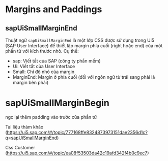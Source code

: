# Margins and Paddings

## sapUiSmallMarginEnd

Thuật ngữ `sapUiSmallMarginEnd` là một lớp CSS được sử dụng trong UI5 (SAP User Interface) để thiết lập margin phía cuối (right hoặc end) của một phần tử với kích thước nhỏ.
Cụ thể:

- sap: Viết tắt của SAP (công ty phần mềm)
- Ui: Viết tắt của User Interface
- Small: Chỉ độ nhỏ của margin
- MarginEnd: Margin ở phía cuối (đối với ngôn ngữ từ trái sang phải là margin bên phải)

# sapUiSmallMarginBegin

ngc lại thêm padding vào trước của phần tử

Tài liệu thảm khảo (https://ui5.sap.com/#/topic/777168ffe8324873973151dae2356d1c?q=sapUiSmallMarginEnd)

Css Customer (https://ui5.sap.com/#/topic/ea08f53503da42c19afd342f4b0c9ec7)
